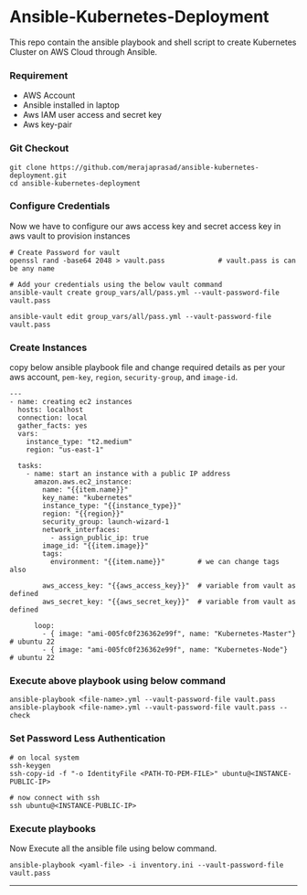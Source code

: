 # Ansible-Kubernetes-Deployment
This repo contain the ansible playbook and shell script to create Kubernetes Cluster on AWS Cloud through Ansible.

### Requirement
- AWS Account
- Ansible installed in laptop
- Aws IAM user access and secret key
- Aws key-pair

### Git Checkout
```
git clone https://github.com/merajaprasad/ansible-kubernetes-deployment.git
cd ansible-kubernetes-deployment
```
### Configure Credentials
Now we have to configure our aws access key and secret access key in aws vault to provision instances
```
# Create Password for vault
openssl rand -base64 2048 > vault.pass             # vault.pass is can be any name

# Add your credentials using the below vault command
ansible-vault create group_vars/all/pass.yml --vault-password-file vault.pass

ansible-vault edit group_vars/all/pass.yml --vault-password-file vault.pass
```

### Create Instances
copy below ansible playbook file and change required details as per your aws account, ```pem-key```, ```region```, ```security-group```, and ```image-id```.
```
---
- name: creating ec2 instances
  hosts: localhost
  connection: local
  gather_facts: yes
  vars:
    instance_type: "t2.medium"
    region: "us-east-1"

  tasks:
    - name: start an instance with a public IP address
      amazon.aws.ec2_instance:
        name: "{{item.name}}"
        key_name: "kubernetes"
        instance_type: "{{instance_type}}"
        region: "{{region}}"
        security_group: launch-wizard-1
        network_interfaces:
          - assign_public_ip: true
        image_id: "{{item.image}}"
        tags:
          environment: "{{item.name}}"        # we can change tags also

        aws_access_key: "{{aws_access_key}}"  # variable from vault as defined
        aws_secret_key: "{{aws_secret_key}}"  # variable from vault as defined

      loop:
        - { image: "ami-005fc0f236362e99f", name: "Kubernetes-Master"}   # ubuntu 22
        - { image: "ami-005fc0f236362e99f", name: "Kubernetes-Node"}     # ubuntu 22

```
### Execute above playbook using below command
```
ansible-playbook <file-name>.yml --vault-password-file vault.pass
ansible-playbook <file-name>.yml --vault-password-file vault.pass --check
```
### Set Password Less Authentication
```
# on local system
ssh-keygen
ssh-copy-id -f "-o IdentityFile <PATH-TO-PEM-FILE>" ubuntu@<INSTANCE-PUBLIC-IP>

# now connect with ssh
ssh ubuntu@<INSTANCE-PUBLIC-IP>
```

### Execute playbooks
Now Execute all the ansible file using below command.
```
ansible-playbook <yaml-file> -i inventory.ini --vault-password-file vault.pass
```

---
